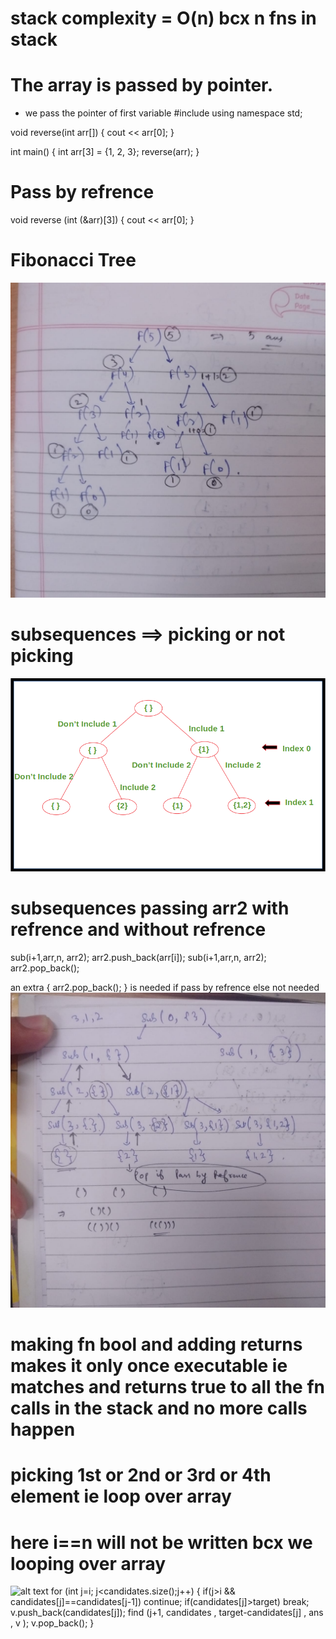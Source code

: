 # stack complexity = O(n) bcx n fns in stack 

# The array is passed by pointer.
- we pass the pointer of first variable 
#include <iostream>
using namespace std;

void reverse(int arr[]) {
    cout << arr[0];
}

int main() {
    int arr[3] = {1, 2, 3};
    reverse(arr);
}

# Pass by refrence
void reverse (int (&arr)[3]) {
cout << arr[0];
}

# Fibonacci Tree 
![alt text](<WhatsApp Image 2024-11-01 at 21.21.29.jpeg>)

# subsequences ==> picking or not picking 
![alt text](image.png)

# subsequences passing arr2 with refrence and without refrence 
sub(i+1,arr,n, arr2);
arr2.push_back(arr[i]);
sub(i+1,arr,n, arr2);
arr2.pop_back();

an extra { arr2.pop_back(); } is needed if pass by refrence else not needed 
![alt text](image-1.png)

# making fn bool and adding returns makes it only once executable ie matches and returns true to all the fn calls in the stack and no more calls happen
 

# picking 1st or 2nd or 3rd or 4th element ie loop over array 
# here i==n will not be written bcx we looping over array 
![alt text](<Screenshot 2024-11-02 at 1.09.25 PM.png>)
for (int j=i; j<candidates.size();j++) {
if(j>i && candidates[j]==candidates[j-1]) continue;
if(candidates[j]>target) break;
v.push_back(candidates[j]);
find (j+1, candidates , target-candidates[j] , ans , v  );
v.pop_back();
}